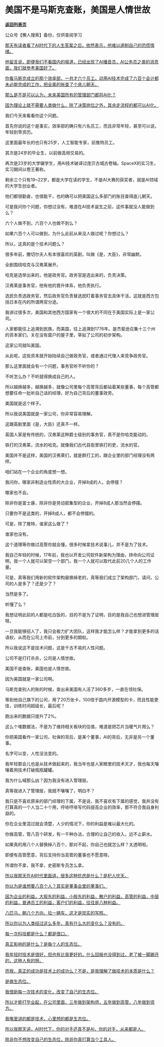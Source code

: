 # 美国不是马斯克查账，美国是人情世故

[**返回列表页**](/gzh/记忆承载)

公众号【懒人搜索】备份，仅供查阅学习

[那天有读者看了AI时代下的人生答案之后，依然表示，他难以遏制自己的恐慌情绪。](https://mp.weixin.qq.com/s?__biz=Mzg4MTg2MzU3Mg==&mid=2247484506&idx=1&sn=7990657891448cec32b1931a5b4af75f&scene=21#wechat_redirect)

[他留言说，即便我们不看国内的报道，已经出现了AI播音员，AI公务员之类的消息面，我们就参考美国好了。](https://mp.weixin.qq.com/s?__biz=Mzg4MTg2MzU3Mg==&mid=2247484506&idx=1&sn=7990657891448cec32b1931a5b4af75f&scene=21#wechat_redirect)

[你看马斯克成立的那个效率部，一共才六个员工。动用AI技术完成了六百个会计都未必能完成的工作，把全美的账查了个底儿朝天。](https://mp.weixin.qq.com/s?__biz=Mzg4MTg2MzU3Mg==&mid=2247484506&idx=1&sn=7990657891448cec32b1931a5b4af75f&scene=21#wechat_redirect)

[那么是不是可以认为，未来美国所有的管理部门都将AI化？  
](https://mp.weixin.qq.com/s?__biz=Mzg4MTg2MzU3Mg==&mid=2247484506&idx=1&sn=7990657891448cec32b1931a5b4af75f&scene=21#wechat_redirect)

[因为理论上就不需要人类做什么，除了决策岗位之外，其余走流程的都可以AI化。](https://mp.weixin.qq.com/s?__biz=Mzg4MTg2MzU3Mg==&mid=2247484506&idx=1&sn=7990657891448cec32b1931a5b4af75f&scene=21#wechat_redirect)  

我们今天来看看你这个问题。  

首先你说的这个是事实，效率部的确只有六名员工，而且非常年轻，甚至可以说，年轻到零资历。  

这里面最年长的也只有25岁，人工智能专家，前推特员工。

其次是24岁的毕业生，以前做高频交易的。

再次是23岁的大学辍学生，用AI技术破译过庞贝古城古卷轴。SpaceX的实习生，实习期间以卷王著称。

剩余三个只有19~22岁，都是大学在读的学生，不是AI大赛的获奖者，就是AI领域的大学生创业者。

他们都很勤奋，也很能干，也的确可以把美国这么多部门的账目查得底儿朝天。

可是我问你个问题，你想过没有，难道在AI技术诞生之前，这件事就没人能做到么？

六个人做不到，六百个人也做不到么？  

如果六百个人可以做到，为什么此前从来没人做过呢？你想过么？

所以，这真的是个技术问题么？  

很多年前，撒切尔夫人有本很喜欢的英剧，叫做《是，大臣》，非常幽默。

全剧围绕哈克与汉弗莱展开。

哈克是选举出来的，他是政务官。政务官是选出来的，负责决策。

汉弗莱是事务官，他有他的晋升体系，他负责执行。

选民负责选政务官，然后政务官负责替选民盯着事务官去具体干活，这就是西方包括日本在内的所谓两官分途。

我讲过很多次，美国和其他西方国家有一个很大的不同在于美国实际上是一家公司。

人家都能往上追溯到民族，而美国，往上追溯到1776年。是杰斐逊召集十三个州的资本家们，关在没有窗户的屋子里，草拟了公司的初步架构。

这家公司就叫美国。

从此呢，这些资本就开始陆续自己做政务官，或者通过代理人来竞争政务官。

那么这里面就会有一个问题，事务官听不听你的？  

不听怎么办？不听就得换成自己的人。  

所以越换越多，越换越多，就像公司里每个高管背后都站着某些董事，每个高管都想要任命一批听自己话的经理，好为自己背后的董事效劳。  

美国就是这个样子。

所以我说美国就是一家公司，你非常容易理解。

这跟英剧里面《是，大臣》还真不一样。  

英国人家是有传统的，汉弗莱这种爵士级别的事务官，真不是你哈克能动的。  

铁打的汉弗莱，流水的哈克。就像我们古代县衙里铁打的吏，流水的官。

美国并不是这样，美国的汉弗莱们，就是群打工的，跟企业里的部门经理没有两样。

咱们站在一个企业的角度想一想。  

我问你，哪家非制造业性质的大企业，开掉8成的人，会停摆？  

哪家也不会。  

除非你是富士康，除非你是劳动密集型的企业，开掉8成人那当然会停摆。  

只要你不是这类的，开掉8成人，都不会停摆的。

可是，除了推特，谁家这么做了？

谁家也没有。

这个道理等你做过高管你就会懂，很多时候拿技术说事儿，并不是为了技术。  

我自己年轻的时候，17年前，我也以开发公司软件新架构为理由，拼命向公司证明，我一个人就可以架空一个部门，我一个人就可以取代此前20几个人的工作量。  

可是，真等我们用新的软件架构替换掉老的，真等我们成立了架构部门，请问，公司的人是多了？还是少了？  

当然是多了。

听懂了么？  

我想证明此前的人都是吃白饭的，目的不是为了证明，目的是我自己也想进管理层呀。

一旦我能够招人了，我只会极力扩大团队，这样我才能怎么样？才能拿到更多的话语权，从而在公司上市前，分到更多的期权。

所以我说这不是技术问题，这是千古不易的人性问题。  

公司不是打打杀杀，公司是人情世故。

美国不是查账，美国也是人情世故。

因为美国就是一家公司啊。

马斯克查别人的账的时候，查出来美国有人活了360多岁，一直在领社保。

等到他自己旗下的公司，用了20万张卡，100倍于国内开源模型的卡，而且性能更佳，训练时间超级长，最后呢？

跑出来的数据只提升了2%。

这么个堆数据法，不是为了维持相关板块的估值，难道是把芯片当暖气片用么？

你把美国看作一家公司，社保的背后，是某个董事，AI的背后，无非是另一个董事。

名字可以变，人性没法变的。

我年轻那会儿也是从技术做起来的，我当年也是人家眼里的技术天才，我也每天嚷嚷着用技术打破瓶瓶罐罐。  

我为什么喊那么凶？因为我没有进入管理层。

真等我进入了管理层，我就不嚷嚷了，明白不？

我只是不喜欢原来的部门经理的下属，不是说，我不喜欢有下属的感觉，我并没有打算真的一个人当二十个用，哼哧哼哧写代码提高企业的效率，那不符合我自身利益的。  

你在企业里混过就会清楚，人少的情况下，你的利益是难以最大化的。  

你做高管，管八百个研发，有一千种办法，合理的让自己的收入，远不止薪水。

如果真的用八个人替换掉八百个，那对不起，你自己也就怎么样？太透明啦。  

即便有高管愿意，背后支持你当高管的董事也不愿意呀。

所谓你不拿，我不拿，史密斯专员怎么拿。

[所以我那天在AI时代里面讲，很多这种忧虑是什么？是杞人忧天。](https://mp.weixin.qq.com/s?__biz=Mzg4MTg2MzU3Mg==&mid=2247484506&idx=1&sn=7990657891448cec32b1931a5b4af75f&scene=21#wechat_redirect)

[你以为是谁想要八百个人？其实是董事会里的董事们。  
](https://mp.weixin.qq.com/s?__biz=Mzg4MTg2MzU3Mg==&mid=2247484506&idx=1&sn=7990657891448cec32b1931a5b4af75f&scene=21#wechat_redirect)

[因为企业的利益，大股东的利益，小股东的利益，散户的利益，高管的利益，中层的利益，普通员工的利益，客户们的利益，往往是八种利益。](https://mp.weixin.qq.com/s?__biz=Mzg4MTg2MzU3Mg==&mid=2247484506&idx=1&sn=7990657891448cec32b1931a5b4af75f&scene=21#wechat_redirect)

[八匹马，朝八个方向，拉一辆车，这才是现实的写照。](https://mp.weixin.qq.com/s?__biz=Mzg4MTg2MzU3Mg==&mid=2247484506&idx=1&sn=7990657891448cec32b1931a5b4af75f&scene=21#wechat_redirect)

[所以你以为人类经过这么多年，真有什么大的变化么？没有的。  
](https://mp.weixin.qq.com/s?__biz=Mzg4MTg2MzU3Mg==&mid=2247484506&idx=1&sn=7990657891448cec32b1931a5b4af75f&scene=21#wechat_redirect)

[每一次科技都是什么？都是借口。  
](https://mp.weixin.qq.com/s?__biz=Mzg4MTg2MzU3Mg==&mid=2247484506&idx=1&sn=7990657891448cec32b1931a5b4af75f&scene=21#wechat_redirect)

[真正影响的是什么？是每个人的生态位。](https://mp.weixin.qq.com/s?__biz=Mzg4MTg2MzU3Mg==&mid=2247484506&idx=1&sn=7990657891448cec32b1931a5b4af75f&scene=21#wechat_redirect)

[我年轻时技术是很好，但也有比我更好的，什么回报也没得到过，老了被一脚踢开的，这种人有的呀。](https://mp.weixin.qq.com/s?__biz=Mzg4MTg2MzU3Mg==&mid=2247484506&idx=1&sn=7990657891448cec32b1931a5b4af75f&scene=21#wechat_redirect)

[而我，真正的成功是技术上的成功么？不是，是我理解了做技术的本质是什么？](https://mp.weixin.qq.com/s?__biz=Mzg4MTg2MzU3Mg==&mid=2247484506&idx=1&sn=7990657891448cec32b1931a5b4af75f&scene=21#wechat_redirect)

[是做生态位。](https://mp.weixin.qq.com/s?__biz=Mzg4MTg2MzU3Mg==&mid=2247484506&idx=1&sn=7990657891448cec32b1931a5b4af75f&scene=21#wechat_redirect)

[我借助每一次技术的变化，改变了自己的生态位。](https://mp.weixin.qq.com/s?__biz=Mzg4MTg2MzU3Mg==&mid=2247484506&idx=1&sn=7990657891448cec32b1931a5b4af75f&scene=21#wechat_redirect)

[所以才能打毕业起，在公司里面，三年做到架构师，五年做到高管，八年做到资方。](https://mp.weixin.qq.com/s?__biz=Mzg4MTg2MzU3Mg==&mid=2247484506&idx=1&sn=7990657891448cec32b1931a5b4af75f&scene=21#wechat_redirect)

[我嘴里讲的都是技术，心里想的都是生态位。  
](https://mp.weixin.qq.com/s?__biz=Mzg4MTg2MzU3Mg==&mid=2247484506&idx=1&sn=7990657891448cec32b1931a5b4af75f&scene=21#wechat_redirect)

[所以我那天讲，AI时代下，你的对手还真不是AI，你的对手，从来都是人。  
](https://mp.weixin.qq.com/s?__biz=Mzg4MTg2MzU3Mg==&mid=2247484506&idx=1&sn=7990657891448cec32b1931a5b4af75f&scene=21#wechat_redirect)

[除非你不想改变自己的生态位，除非你真打算当个工具人。](https://mp.weixin.qq.com/s?__biz=Mzg4MTg2MzU3Mg==&mid=2247484506&idx=1&sn=7990657891448cec32b1931a5b4af75f&scene=21#wechat_redirect)

